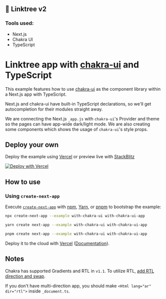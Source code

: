 ## :palm_tree: Linktree v2

### Tools used:

- Next.js
- Chakra UI
- TypeScript

# Linktree app with [chakra-ui](https://github.com/chakra-ui/chakra-ui) and TypeScript

This example features how to use [chakra-ui](https://github.com/chakra-ui/chakra-ui) as the component library within a Next.js app with TypeScript.

Next.js and chakra-ui have built-in TypeScript declarations, so we'll get autocompletion for their modules straight away.

We are connecting the Next.js `_app.js` with `chakra-ui`'s Provider and theme so the pages can have app-wide dark/light mode. We are also creating some components which shows the usage of `chakra-ui`'s style props.

## Deploy your own

Deploy the example using [Vercel](https://vercel.com?utm_source=github&utm_medium=readme&utm_campaign=next-example) or preview live with [StackBlitz](https://stackblitz.com/github/vercel/next.js/tree/canary/examples/with-chakra-ui)

[![Deploy with Vercel](https://vercel.com/button)](https://vercel.com/new/clone?repository-url=https://github.com/vercel/next.js/tree/canary/examples/with-chakra-ui&project-name=with-chakra-ui&repository-name=with-chakra-ui)

## How to use

### Using `create-next-app`

Execute [`create-next-app`](https://github.com/vercel/next.js/tree/canary/packages/create-next-app) with [npm](https://docs.npmjs.com/cli/init), [Yarn](https://yarnpkg.com/lang/en/docs/cli/create/), or [pnpm](https://pnpm.io) to bootstrap the example:

```bash
npx create-next-app --example with-chakra-ui with-chakra-ui-app
```

```bash
yarn create next-app --example with-chakra-ui with-chakra-ui-app
```

```bash
pnpm create next-app --example with-chakra-ui with-chakra-ui-app
```

Deploy it to the cloud with [Vercel](https://vercel.com/new?utm_source=github&utm_medium=readme&utm_campaign=next-example) ([Documentation](https://nextjs.org/docs/deployment)).

## Notes

Chakra has supported Gradients and RTL in `v1.1`. To utilize RTL, [add RTL direction and swap](https://chakra-ui.com/docs/features/rtl-support).

If you don't have multi-direction app, you should make `<Html lang="ar" dir="rtl">` inside `_document.ts`.

